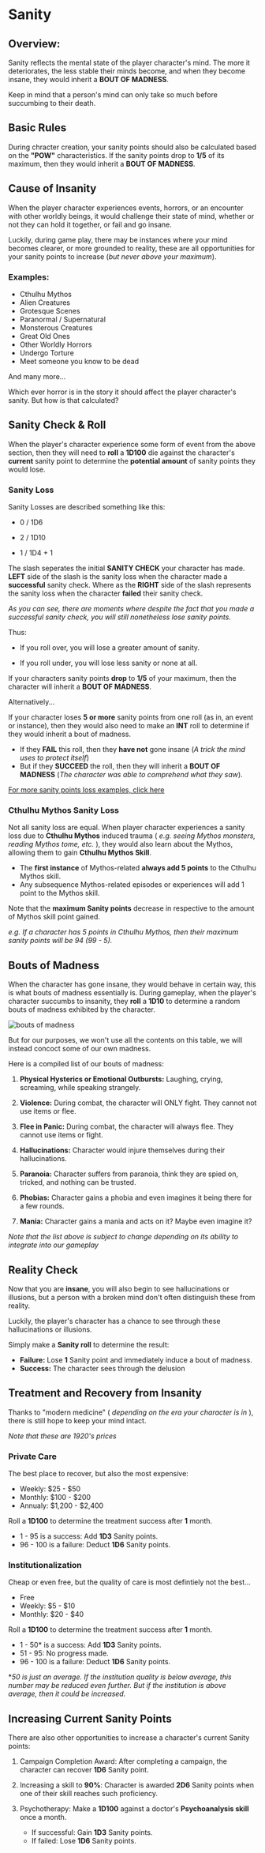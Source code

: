 # Sanity

## Overview:
Sanity reflects the mental state of the player character's mind. The more it deteriorates, the less stable their minds become, and when they become insane, they would inherit a **BOUT OF MADNESS**.
    
Keep in mind that a person's mind can only take so much before succumbing to their death.

## Basic Rules

During chracter creation, your sanity points should also be calculated based on the **"POW"** characteristics. If the sanity points drop to **1/5** of its maximum, then they would inherit a **BOUT OF MADNESS**.

## Cause of Insanity

When the player character experiences events, horrors, or an encounter with other worldly beings, it would challenge their state of mind, whether or not they can hold it together, or fail and go insane. 

Luckily, during game play, there may be instances where your mind becomes clearer, or more grounded to reality, these are all opportunities for your sanity points to increase (*but never above your maximum*).

### Examples:
- Cthulhu Mythos
- Alien Creatures
- Grotesque Scenes
- Paranormal / Supernatural
- Monsterous Creatures
- Great Old Ones
- Other Worldly Horrors
- Undergo Torture
- Meet someone you know to be dead

And many more... 

Which ever horror is in the story it should affect the player character's sanity. But how is that calculated?

## Sanity Check & Roll

When the player's character experience some form of event from the above section, then they will need to **roll** a **1D100** die against the character's **current** sanity point to determine the **potential amount** of sanity points they would lose.

### Sanity Loss

Sanity Losses are described something like this: 

- 0 / 1D6

- 2 / 1D10

- 1 / 1D4 + 1

The slash seperates the initial **SANITY CHECK** your character has made. **LEFT** side of the slash is the sanity loss when the character made a **successful** sanity check. Where as the **RIGHT** side of the slash represents the sanity loss when the character **failed** their sanity check.

*As you can see, there are moments where despite the fact that you made a successful sanity check, you will still nonetheless lose sanity points.*

Thus:

- If you roll over, you will lose a greater amount of sanity.
    
- If you roll under, you will lose less sanity or none at all.

If your characters sanity points **drop** to **1/5** of your maximum, then the character will inherit a **BOUT OF MADNESS**.

Alternatively...

If your character loses **5 or more** sanity points from one roll (as in, an event or instance), then they would also need to make an **INT** roll to determine if they would inherit a bout of madness.
- If they **FAIL** this roll, then they **have not** gone insane (*A trick the mind uses to protect itself*)
- But if they **SUCCEED** the roll, then they will inherit a **BOUT OF MADNESS** (*The character was able to comprehend what they saw*). 

[For more sanity points loss examples, click here](../sanity/images/sanity_point_cost_example.png)

### Cthulhu Mythos Sanity Loss

Not all sanity loss are equal. When player character experiences a sanity loss due to **Cthulhu Mythos** induced trauma ( *e.g. seeing Mythos monsters, reading Mythos tome, etc.* ), they would also learn about the Mythos, allowing them to gain **Cthulhu Mythos Skill**.

- The **first instance** of Mythos-related **always add 5 points** to the Cthulhu Mythos skill.
- Any subsequence Mythos-related episodes or experiences will add 1 point to the Mythos skill.

Note that the **maximum Sanity points** decrease in respective to the amount of Mythos skill point gained.

*e.g. If a character has 5 points in Cthulhu Mythos, then their maximum sanity points will be 94 (99 - 5).*

## Bouts of Madness

When the character has gone insane, they would behave in certain way, this is what bouts of madness essentially is. During gameplay, when the player's character succumbs to insanity, they **roll** a **1D10** to determine a random bouts of madness exhibited by the character. 

![bouts of madness](../sanity/images/bouts_of_madness_realtime.png)

But for our purposes, we won't use all the contents on this table, we will instead concoct some of our own madness.

Here is a compiled list of our bouts of madness:

1. **Physical Hysterics or Emotional Outbursts:** Laughing, crying, screaming, while speaking strangely.

2. **Violence:** During combat, the character will ONLY fight. They cannot not use items or flee.

3. **Flee in Panic:** During combat, the character will always flee. They cannot use items or fight. 

4. **Hallucinations:** Character would injure themselves during their hallucinations.

5. **Paranoia:** Character suffers from paranoia, think they are spied on, tricked, and nothing can be trusted.

6. **Phobias:** Character gains a phobia and even imagines it being there for a few rounds.

7. **Mania:** Character gains a mania and acts on it? Maybe even imagine it?

*Note that the list above is subject to change depending on its ability to integrate into our gameplay*

## Reality Check

Now that you are **insane**, you will also begin to see hallucinations or illusions, but a person with a broken mind don't often distinguish these from reality.

Luckily, the player's character has a chance to see through these hallucinations or illusions.

Simply make a **Sanity roll** to determine the result:

- **Failure:** Lose **1** Sanity point and immediately induce a bout of madness.
- **Success:** The character sees through the delusion

## Treatment and Recovery from Insanity

Thanks to "modern medicine" ( *depending on the era your character is in* ), there is still hope to keep your mind intact.

*Note that these are 1920's prices*

### Private Care

The best place to recover, but also the most expensive:

- Weekly: $25 - $50
- Monthly: $100 - $200
- Annualy: $1,200 - $2,400

Roll a **1D100** to determine the treatment success after **1** month.

- 1 - 95 is a success: Add **1D3** Sanity points.
- 96 - 100 is a failure: Deduct **1D6** Sanity points.

### Institutionalization

Cheap or even free, but the quality of care is most defintiely not the best...

- Free
- Weekly: $5 - $10
- Monthly: $20 - $40

Roll a **1D100** to determine the treatment success after **1** month.

- 1 - 50* is a success: Add **1D3** Sanity points.
- 51 - 95: No progress made.
- 96 - 100 is a failure: Deduct **1D6** Sanity points.

**50 is just an average. If the institution quality is below average, this number may be reduced even further. But if the institution is above average, then it could be increased.*

## Increasing Current Sanity Points

There are also other opportunities to increase a character's current Sanity points:

1. Campaign Completion Award: After completing a campaign, the character can recover **1D6** Sanity point.

2. Increasing a skill to **90%**: Character is awarded **2D6** Sanity points when one of their skill reaches such proficiency. 

3. Psychotherapy: Make a **1D100** against a doctor's **Psychoanalysis skill** once a month.
    - If successful: Gain **1D3** Sanity points.
    - If failed: Lose **1D6** Sanity points.